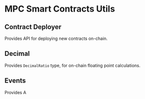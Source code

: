 # MPC Smart Contracts Utils

## Contract Deployer

Provides API for deploying new contracts on-chain.

## Decimal

Provides `DecimalRatio` type, for on-chain floating point calculations.

## Events

Provides A